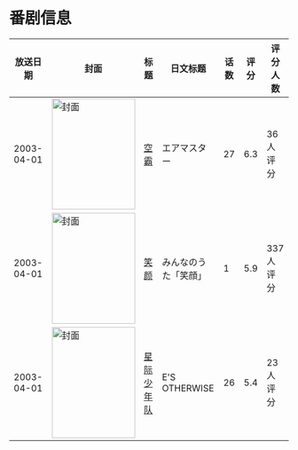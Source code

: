 # 番剧信息

|放送日期|封面|标题|日文标题|话数|评分|评分人数|
|---|---|---|---|---|---|---|
|2003-04-01|<img src="//lain.bgm.tv/pic/cover/c/2a/93/10852_s3i14.jpg" alt="封面" style="width:150px;height:200px;object-fit:cover;">|[空霸](https://bangumi.tv/subject/10852)|エアマスター|27|6.3|36人评分|
|2003-04-01|<img src="//lain.bgm.tv/pic/cover/c/94/56/18506_5Prk5.jpg" alt="封面" style="width:150px;height:200px;object-fit:cover;">|[笑颜](https://bangumi.tv/subject/18506)|みんなのうた「笑顔」|1|5.9|337人评分|
|2003-04-01|<img src="//lain.bgm.tv/pic/cover/c/95/80/35382_4b8j0.jpg" alt="封面" style="width:150px;height:200px;object-fit:cover;">|[星际少年队](https://bangumi.tv/subject/35382)|E'S OTHERWISE|26|5.4|23人评分|
